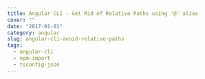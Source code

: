 ```yaml
---
title: Angular CLI - Get Rid of Relative Paths using '@' alias
cover: ""
date: "2017-01-01"
category: angular
slug: angular-cli-avoid-relative-paths
tags:
  - angular-cli
  - npm-import
  - tsconfig-json
---
```


<!--stackedit_data:
eyJoaXN0b3J5IjpbLTcxNzczNDI2Nl19
-->